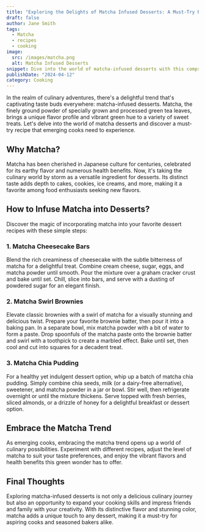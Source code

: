 ```yaml
---
title: "Exploring the Delights of Matcha Infused Desserts: A Must-Try Recipe Guide"
draft: false
author: Jane Smith
tags:
  - Matcha
  - recipes
  - cooking
image:
  src: /images/matcha.png
  alt: Matcha Infused Desserts
snippet: Dive into the world of matcha-infused desserts with this comprehensive recipe guide, perfect for emerging cooks eager to explore new culinary trends.
publishDate: "2024-04-12"
category: Cooking
---
```



In the realm of culinary adventures, there's a delightful trend that's captivating taste buds everywhere: matcha-infused desserts. Matcha, the finely ground powder of specially grown and processed green tea leaves, brings a unique flavor profile and vibrant green hue to a variety of sweet treats. Let's delve into the world of matcha desserts and discover a must-try recipe that emerging cooks need to experience.


## Why Matcha?

Matcha has been cherished in Japanese culture for centuries, celebrated for its earthy flavor and numerous health benefits. Now, it's taking the culinary world by storm as a versatile ingredient for desserts. Its distinct taste adds depth to cakes, cookies, ice creams, and more, making it a favorite among food enthusiasts seeking new flavors.


## How to Infuse Matcha into Desserts?

Discover the magic of incorporating matcha into your favorite dessert recipes with these simple steps:

### 1. Matcha Cheesecake Bars

Blend the rich creaminess of cheesecake with the subtle bitterness of matcha for a delightful treat. Combine cream cheese, sugar, eggs, and matcha powder until smooth. Pour the mixture over a graham cracker crust and bake until set. Chill, slice into bars, and serve with a dusting of powdered sugar for an elegant finish.

### 2. Matcha Swirl Brownies

Elevate classic brownies with a swirl of matcha for a visually stunning and delicious twist. Prepare your favorite brownie batter, then pour it into a baking pan. In a separate bowl, mix matcha powder with a bit of water to form a paste. Drop spoonfuls of the matcha paste onto the brownie batter and swirl with a toothpick to create a marbled effect. Bake until set, then cool and cut into squares for a decadent treat.

### 3. Matcha Chia Pudding

For a healthy yet indulgent dessert option, whip up a batch of matcha chia pudding. Simply combine chia seeds, milk (or a dairy-free alternative), sweetener, and matcha powder in a jar or bowl. Stir well, then refrigerate overnight or until the mixture thickens. Serve topped with fresh berries, sliced almonds, or a drizzle of honey for a delightful breakfast or dessert option.


## Embrace the Matcha Trend

As emerging cooks, embracing the matcha trend opens up a world of culinary possibilities. Experiment with different recipes, adjust the level of matcha to suit your taste preferences, and enjoy the vibrant flavors and health benefits this green wonder has to offer.


## Final Thoughts

Exploring matcha-infused desserts is not only a delicious culinary journey but also an opportunity to expand your cooking skills and impress friends and family with your creativity. With its distinctive flavor and stunning color, matcha adds a unique touch to any dessert, making it a must-try for aspiring cooks and seasoned bakers alike.

